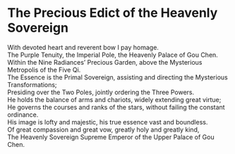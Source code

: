 # The Precious Edict of the Heavenly Sovereign

With devoted heart and reverent bow I pay homage.  
The Purple Tenuity, the Imperial Pole, the Heavenly Palace of Gou Chen.  
Within the Nine Radiances’ Precious Garden, above the Mysterious Metropolis of the Five Qi.  
The Essence is the Primal Sovereign, assisting and directing the Mysterious Transformations;  
Presiding over the Two Poles, jointly ordering the Three Powers.  
He holds the balance of arms and chariots, widely extending great virtue;  
He governs the courses and ranks of the stars, without failing the constant ordinance.  
His image is lofty and majestic, his true essence vast and boundless.  
Of great compassion and great vow, greatly holy and greatly kind,  
The Heavenly Sovereign Supreme Emperor of the Upper Palace of Gou Chen.
